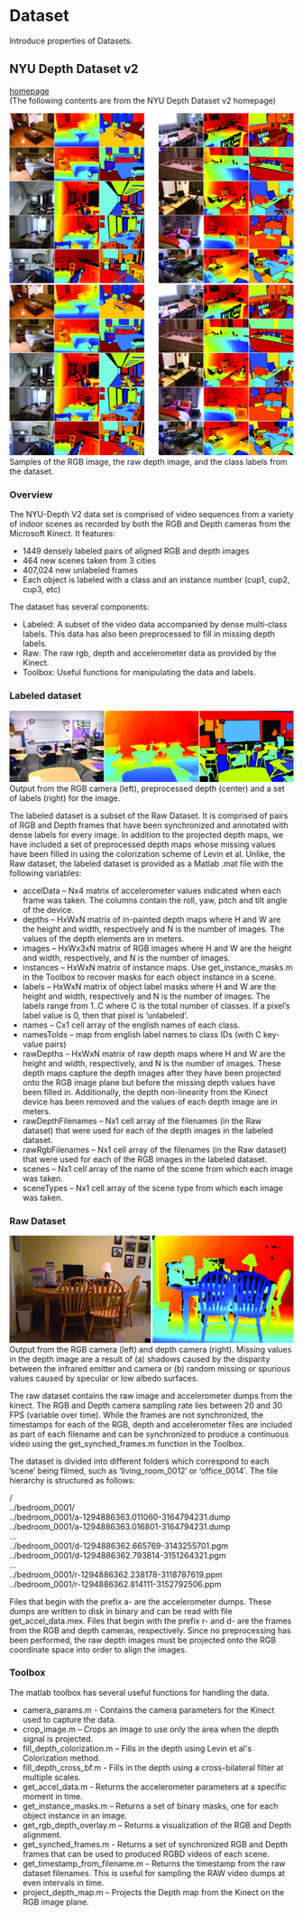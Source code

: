 # Dataset

Introduce properties of Datasets.

## NYU Depth Dataset v2
[homepage](http://cs.nyu.edu/~silberman/datasets/nyu_depth_v2.html) <br>
(The following contents are from the NYU Depth Dataset v2 homepage) <br>

![im1](https://github.com/jinghongkyq/Dataset/raw/master/images/nyu_depth_v2_web.jpg)
![im2](https://github.com/jinghongkyq/Dataset/raw/master/images/nyu_depth_v2_web2.jpg) <br>
Samples of the RGB image, the raw depth image, and the class labels from the dataset. <br>

### Overview

The NYU-Depth V2 data set is comprised of video sequences from a variety of indoor scenes as recorded by both the RGB and Depth cameras from the Microsoft Kinect. It features: <br>

* 1449 densely labeled pairs of aligned RGB and depth images <br>
* 464 new scenes taken from 3 cities <br>
* 407,024 new unlabeled frames <br>
* Each object is labeled with a class and an instance number (cup1, cup2, cup3, etc) <br>

The dataset has several components: <br>

* Labeled: A subset of the video data accompanied by dense multi-class labels. This data has also been preprocessed to fill in missing depth labels. <br>
* Raw: The raw rgb, depth and accelerometer data as provided by the Kinect. <br>
* Toolbox: Useful functions for manipulating the data and labels. <br>

### Labeled dataset

![im3](https://github.com/jinghongkyq/Dataset/raw/master/images/nyu_depth_v2_labeled.jpg) <br>
Output from the RGB camera (left), preprocessed depth (center) and a set of labels (right) for the image. <br>

The labeled dataset is a subset of the Raw Dataset. It is comprised of pairs of RGB and Depth frames that have been synchronized and annotated with dense labels for every image. In addition to the projected depth maps, we have included a set of preprocessed depth maps whose missing values have been filled in using the colorization scheme of Levin et al. Unlike, the Raw dataset, the labeled dataset is provided as a Matlab .mat file with the following variables: <br>

* accelData – Nx4 matrix of accelerometer values indicated when each frame was taken. The columns contain the roll, yaw, pitch and tilt angle of the device. <br>
* depths – HxWxN matrix of in-painted depth maps where H and W are the height and width, respectively and N is the number of images. The values of the depth elements are in meters. <br>
* images – HxWx3xN matrix of RGB images where H and W are the height and width, respectively, and N is the number of images. <br>
* instances – HxWxN matrix of instance maps. Use get_instance_masks.m in the Toolbox to recover masks for each object instance in a scene. <br>
* labels – HxWxN matrix of object label masks where H and W are the height and width, respectively and N is the number of images. The labels range from 1..C where C is the total number of classes. If a pixel’s label value is 0, then that pixel is ‘unlabeled’.
* names – Cx1 cell array of the english names of each class. <br>
* namesToIds – map from english label names to class IDs (with C key-value pairs) <br>
* rawDepths – HxWxN matrix of raw depth maps where H and W are the height and width, respectively, and N is the number of images. These depth maps capture the depth images after they have been projected onto the RGB image plane but before the missing depth values have been filled in. Additionally, the depth non-linearity from the Kinect device has been removed and the values of each depth image are in meters. <br>
* rawDepthFilenames – Nx1 cell array of the filenames (in the Raw dataset) that were used for each of the depth images in the labeled dataset. <br>
* rawRgbFilenames – Nx1 cell array of the filenames (in the Raw dataset) that were used for each of the RGB images in the labeled dataset. <br>
* scenes – Nx1 cell array of the name of the scene from which each image was taken. <br>
* sceneTypes – Nx1 cell array of the scene type from which each image was taken. <br>

### Raw Dataset

![im4](https://github.com/jinghongkyq/Dataset/raw/master/images/nyu_depth_v2_raw.jpg) <br>
Output from the RGB camera (left) and depth camera (right). Missing values in the depth image are a result of (a) shadows caused by the disparity between the infrared emitter and camera or (b) random missing or spurious values caused by specular or low albedo surfaces. <br>

The raw dataset contains the raw image and accelerometer dumps from the kinect. The RGB and Depth camera sampling rate lies between 20 and 30 FPS (variable over time). While the frames are not synchronized, the timestamps for each of the RGB, depth and accelerometer files are included as part of each filename and can be synchronized to produce a continuous video using the get_synched_frames.m function in the Toolbox. <br>

The dataset is divided into different folders which correspond to each ’scene’ being filmed, such as ‘living_room_0012′ or ‘office_0014′. The file hierarchy is structured as follows: <br>

/ <br>
../bedroom_0001/ <br>
../bedroom_0001/a-1294886363.011060-3164794231.dump <br>
../bedroom_0001/a-1294886363.016801-3164794231.dump <br>
                  ... <br>
../bedroom_0001/d-1294886362.665769-3143255701.pgm <br>
../bedroom_0001/d-1294886362.793814-3151264321.pgm <br>
                  ... <br>
../bedroom_0001/r-1294886362.238178-3118787619.ppm <br>
../bedroom_0001/r-1294886362.814111-3152792506.ppm <br>

Files that begin with the prefix a- are the accelerometer dumps. These dumps are written to disk in binary and can be read with file get_accel_data.mex. Files that begin with the prefix r- and d- are the frames from the RGB and depth cameras, respectively. Since no preprocessing has been performed, the raw depth images must be projected onto the RGB coordinate space into order to align the images. <br>

### Toolbox

The matlab toolbox has several useful functions for handling the data. <br>

* camera_params.m - Contains the camera parameters for the Kinect used to capture the data. <br>
* crop_image.m – Crops an image to use only the area when the depth signal is projected. <br>
* fill_depth_colorization.m – Fills in the depth using Levin et al's Colorization method. <br>
* fill_depth_cross_bf.m - Fills in the depth using a cross-bilateral filter at multiple scales. <br>
* get_accel_data.m - Returns the accelerometer parameters at a specific moment in time. <br>
* get_instance_masks.m – Returns a set of binary masks, one for each object instance in an image. <br>
* get_rgb_depth_overlay.m – Returns a visualization of the RGB and Depth alignment. <br>
* get_synched_frames.m - Returns a set of synchronized RGB and Depth frames that can be used to produced RGBD videos of each scene. <br>
* get_timestamp_from_filename.m – Returns the timestamp from the raw dataset filenames. This is useful for sampling the RAW video dumps at even intervals in time. <br>
* project_depth_map.m – Projects the Depth map from the Kinect on the RGB image plane. <br>
